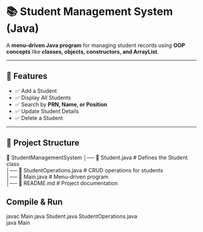 # 📚 Student Management System (Java)

A **menu-driven Java program** for managing student records using **OOP concepts** like **classes, objects, constructors, and ArrayList**.

---

## 🚀 Features

- ✅ Add a Student  
- ✅ Display All Students  
- ✅ Search by **PRN, Name, or Position**  
- ✅ Update Student Details  
- ✅ Delete a Student  

---

## 📂 Project Structure

📁 StudentManagementSystem
│── 📄 Student.java           # Defines the Student class  
│── 📄 StudentOperations.java # CRUD operations for students  
│── 📄 Main.java              # Menu-driven program  
│── 📄 README.md              # Project documentation  

## Compile & Run

javac Main.java Student.java StudentOperations.java  
java Main  
